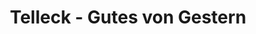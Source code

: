 ---
title: "Telleck - Gutes von Gestern"
url: /altdorf-ur/telleck-gutes-von-gestern/
shop: Bäckerei
---